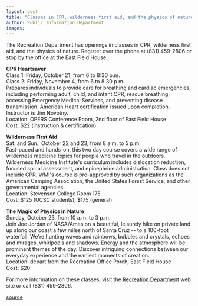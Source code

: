 ```yaml
---
layout: post
title: "Classes in CPR, wilderness first aid, and the physics of nature have openings"
author: Public Information Department
images:
---
```


  

The Recreation Department has openings in classes in CPR, wilderness first aid, and the physics of nature. Register over the phone at (831) 459-2806 or stop by the office at the East Field House.

**CPR Heartsaver**  
Class 1: Friday, October 21, from 6 to 8:30 p.m.  
Class 2: Friday, November 4, from 6 to 8:30 p.m.   
Prepares individuals to provide care for breathing and cardiac emergencies, including performing adult, child, and infant CPR, rescue breathing, accessing Emergency Medical Services, and preventing disease transmission. American Heart certification issued upon completion. Instructor is Jim Novotny.  
Location: OPERS Conference Room, 2nd floor of East Field House  
Cost: $22 (instruction & certification)

**Wilderness First Aid**  
Sat. and Sun., October 22 and 23, from 8 a.m. to 5 p.m.   
Fast-paced and hands-on, this two day course covers a wide range of wilderness medicine topics for people who travel in the outdoors. Wilderness Medicine Institute's curriculum includes dislocation reduction, focused spinal assessment, and epinephrine administration. Class does not include CPR. WMI's course is pre-approved by such organizations as the American Camping Association, the United States Forest Service, and other governmental agencies.   
Location: Stevenson College Room 175  
Cost: $125 (UCSC students), $175 (general)

**The Magic of Physics in Nature**  
Sunday, October 23, from 10 a.m. to 3 p.m.   
Join Joe Jordan of NASA/Ames on a beautiful, leisurely hike on private land up along our coast a few miles north of Santa Cruz -- to a 100-foot waterfall. We're hunting waves and rainbows, bubbles and crystals, echoes and mirages, whirlpools and shadows. Energy and the atmosphere will be prominent themes of the day. Discover intriguing connections between our everyday experience and the earliest moments of creation.   
Location: depart from the Recreation Office Porch, East Field House  
Cost: $20

For more information on these classes, visit the [Recreation Department][1] web site or call (831) 459-2806.

[1]: http://www2.ucsc.edu/opers/rec/index.htm

[source](http://www1.ucsc.edu/currents/05-06/10-17/brief-classes.asp "Permalink to brief-classes")
